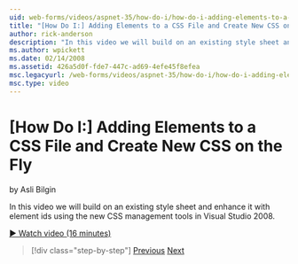 ```yaml
---
uid: web-forms/videos/aspnet-35/how-do-i/how-do-i-adding-elements-to-a-css-file-and-create-new-css-on-the-fly
title: "[How Do I:] Adding Elements to a CSS File and Create New CSS on the Fly | Microsoft Docs"
author: rick-anderson
description: "In this video we will build on an existing style sheet and enhance it with element ids using the new CSS management tools in Visual Studio 2008."
ms.author: wpickett
ms.date: 02/14/2008
ms.assetid: 426a5d0f-fde7-447c-ad69-4efe45f8efea
msc.legacyurl: /web-forms/videos/aspnet-35/how-do-i/how-do-i-adding-elements-to-a-css-file-and-create-new-css-on-the-fly
msc.type: video
---
```

# [How Do I:] Adding Elements to a CSS File and Create New CSS on the Fly

by Asli Bilgin

In this video we will build on an existing style sheet and enhance it with element ids using the new CSS management tools in Visual Studio 2008.

[&#9654; Watch video (16 minutes)](https://channel9.msdn.com/Blogs/ASP-NET-Site-Videos/how-do-i-adding-elements-to-a-css-file-and-create-new-css-on-the-fly)

> [!div class="step-by-step"]
> [Previous](how-do-i-working-with-visual-studio-2008-net-framework.md)
> [Next](how-do-i-advance-cascading-style-sheet-features-and-management.md)

